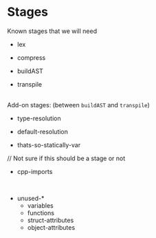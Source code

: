 # Stages

Known stages that we will need

- lex
  <br>

- compress
  <br>

- buildAST
  <br>

- transpile
  <br>
  <br>

Add-on stages: (between `buildAST` and `transpile`)

- type-resolution
  <br>

- default-resolution
  <br>

- thats-so-statically-var
  <br>

// Not sure if this should be a stage or not
- cpp-imports
<br>

- unused-\*
  - variables
  - functions
  - struct-attributes
  - object-attributes
